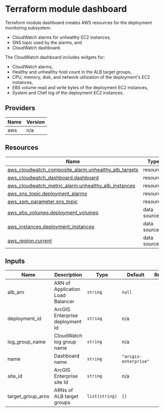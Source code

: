 <!-- BEGIN_TF_DOCS -->
# Terraform module dashboard

Terraform module dashboard creates AWS resources for the deployment monitoring subsystem:

* CloudWatch alarms for unhealthy EC2 instances,
* SNS topic used by the alarms, and
* CloudWatch dashboard.

The CloudWatch dashboard includes widgets for:

* CloudWatch alarms,
* Healthy and unhealthy host count in the ALB target groups,
* CPU, memory, disk, and network utilization of the deployment's EC2 instances,
* EBS volume read and write bytes of the deployment EC2 instances,
* System and Chef log of the deployment EC2 instances.

## Providers

| Name | Version |
|------|---------|
| aws | n/a |

## Resources

| Name | Type |
|------|------|
| [aws_cloudwatch_composite_alarm.unhealthy_alb_targets](https://registry.terraform.io/providers/hashicorp/aws/latest/docs/resources/cloudwatch_composite_alarm) | resource |
| [aws_cloudwatch_dashboard.dashboard](https://registry.terraform.io/providers/hashicorp/aws/latest/docs/resources/cloudwatch_dashboard) | resource |
| [aws_cloudwatch_metric_alarm.unhealthy_alb_instances](https://registry.terraform.io/providers/hashicorp/aws/latest/docs/resources/cloudwatch_metric_alarm) | resource |
| [aws_sns_topic.deployment_alarms](https://registry.terraform.io/providers/hashicorp/aws/latest/docs/resources/sns_topic) | resource |
| [aws_ssm_parameter.sns_topic](https://registry.terraform.io/providers/hashicorp/aws/latest/docs/resources/ssm_parameter) | resource |
| [aws_ebs_volumes.deployment_volumes](https://registry.terraform.io/providers/hashicorp/aws/latest/docs/data-sources/ebs_volumes) | data source |
| [aws_instances.deployment_instances](https://registry.terraform.io/providers/hashicorp/aws/latest/docs/data-sources/instances) | data source |
| [aws_region.current](https://registry.terraform.io/providers/hashicorp/aws/latest/docs/data-sources/region) | data source |

## Inputs

| Name | Description | Type | Default | Required |
|------|-------------|------|---------|:--------:|
| alb_arn | ARN of Application Load Balancer | `string` | `null` | no |
| deployment_id | ArcGIS Enterprise deployment Id | `string` | n/a | yes |
| log_group_name | CloudWatch log group name | `string` | n/a | yes |
| name | Dashboard name | `string` | `"arcgis-enterprise"` | no |
| site_id | ArcGIS Enterprise site Id | `string` | n/a | yes |
| target_group_arns | ARNs of ALB target groups | `list(string)` | `[]` | no |
<!-- END_TF_DOCS -->